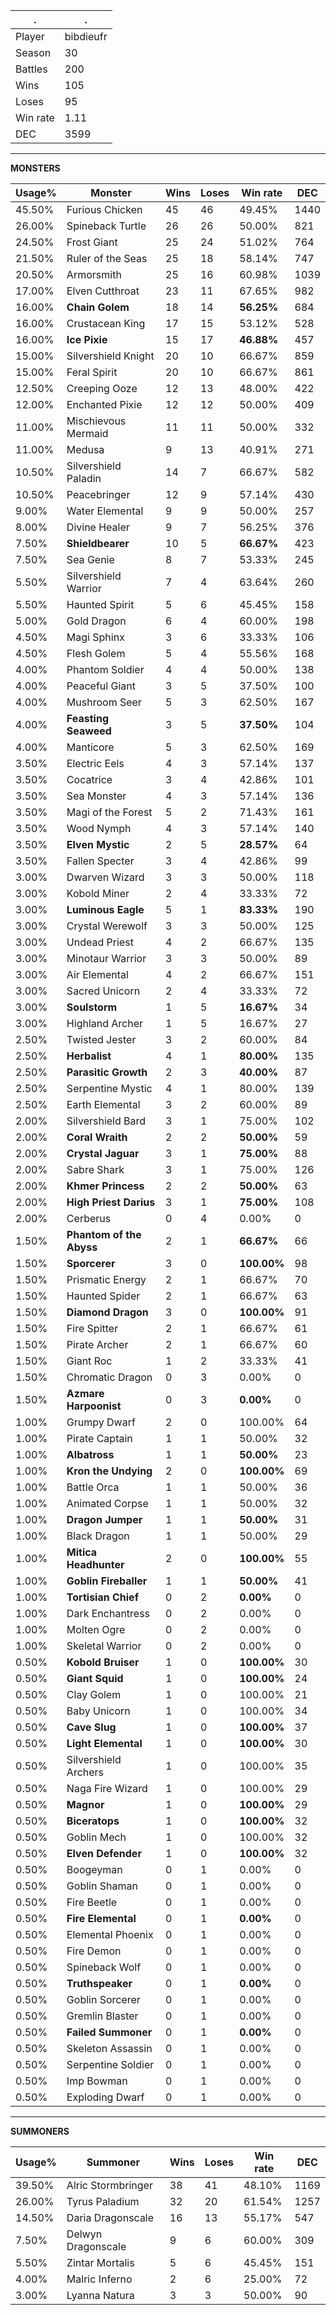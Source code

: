 .|.
|-|-
Player|bibdieufr
Season|30
Battles|200
Wins|105
Loses|95
Win rate|1.11
DEC|3599

---
**MONSTERS**

Usage%|Monster|Wins|Loses|Win rate|DEC|
-|-|-|-|-|-|
45.50%|Furious Chicken|45|46|49.45%|1440|
26.00%|Spineback Turtle|26|26|50.00%|821|
24.50%|Frost Giant|25|24|51.02%|764|
21.50%|Ruler of the Seas|25|18|58.14%|747|
20.50%|Armorsmith|25|16|60.98%|1039|
17.00%|Elven Cutthroat|23|11|67.65%|982|
16.00%|**Chain Golem**|18|14|**56.25%**|684|
16.00%|Crustacean King|17|15|53.12%|528|
16.00%|**Ice Pixie**|15|17|**46.88%**|457|
15.00%|Silvershield Knight|20|10|66.67%|859|
15.00%|Feral Spirit|20|10|66.67%|861|
12.50%|Creeping Ooze|12|13|48.00%|422|
12.00%|Enchanted Pixie|12|12|50.00%|409|
11.00%|Mischievous Mermaid|11|11|50.00%|332|
11.00%|Medusa|9|13|40.91%|271|
10.50%|Silvershield Paladin|14|7|66.67%|582|
10.50%|Peacebringer|12|9|57.14%|430|
9.00%|Water Elemental|9|9|50.00%|257|
8.00%|Divine Healer|9|7|56.25%|376|
7.50%|**Shieldbearer**|10|5|**66.67%**|423|
7.50%|Sea Genie|8|7|53.33%|245|
5.50%|Silvershield Warrior|7|4|63.64%|260|
5.50%|Haunted Spirit|5|6|45.45%|158|
5.00%|Gold Dragon|6|4|60.00%|198|
4.50%|Magi Sphinx|3|6|33.33%|106|
4.50%|Flesh Golem|5|4|55.56%|168|
4.00%|Phantom Soldier|4|4|50.00%|138|
4.00%|Peaceful Giant|3|5|37.50%|100|
4.00%|Mushroom Seer|5|3|62.50%|167|
4.00%|**Feasting Seaweed**|3|5|**37.50%**|104|
4.00%|Manticore|5|3|62.50%|169|
3.50%|Electric Eels|4|3|57.14%|137|
3.50%|Cocatrice|3|4|42.86%|101|
3.50%|Sea Monster|4|3|57.14%|136|
3.50%|Magi of the Forest|5|2|71.43%|161|
3.50%|Wood Nymph|4|3|57.14%|140|
3.50%|**Elven Mystic**|2|5|**28.57%**|64|
3.50%|Fallen Specter|3|4|42.86%|99|
3.00%|Dwarven Wizard|3|3|50.00%|118|
3.00%|Kobold Miner|2|4|33.33%|72|
3.00%|**Luminous Eagle**|5|1|**83.33%**|190|
3.00%|Crystal Werewolf|3|3|50.00%|125|
3.00%|Undead Priest|4|2|66.67%|135|
3.00%|Minotaur Warrior|3|3|50.00%|89|
3.00%|Air Elemental|4|2|66.67%|151|
3.00%|Sacred Unicorn|2|4|33.33%|72|
3.00%|**Soulstorm**|1|5|**16.67%**|34|
3.00%|Highland Archer|1|5|16.67%|27|
2.50%|Twisted Jester|3|2|60.00%|84|
2.50%|**Herbalist**|4|1|**80.00%**|135|
2.50%|**Parasitic Growth**|2|3|**40.00%**|87|
2.50%|Serpentine Mystic|4|1|80.00%|139|
2.50%|Earth Elemental|3|2|60.00%|89|
2.00%|Silvershield Bard|3|1|75.00%|102|
2.00%|**Coral Wraith**|2|2|**50.00%**|59|
2.00%|**Crystal Jaguar**|3|1|**75.00%**|88|
2.00%|Sabre Shark|3|1|75.00%|126|
2.00%|**Khmer Princess**|2|2|**50.00%**|63|
2.00%|**High Priest Darius**|3|1|**75.00%**|108|
2.00%|Cerberus|0|4|0.00%|0|
1.50%|**Phantom of the Abyss**|2|1|**66.67%**|66|
1.50%|**Sporcerer**|3|0|**100.00%**|98|
1.50%|Prismatic Energy|2|1|66.67%|70|
1.50%|Haunted Spider|2|1|66.67%|63|
1.50%|**Diamond Dragon**|3|0|**100.00%**|91|
1.50%|Fire Spitter|2|1|66.67%|61|
1.50%|Pirate Archer|2|1|66.67%|60|
1.50%|Giant Roc|1|2|33.33%|41|
1.50%|Chromatic Dragon|0|3|0.00%|0|
1.50%|**Azmare Harpoonist**|0|3|**0.00%**|0|
1.00%|Grumpy Dwarf|2|0|100.00%|64|
1.00%|Pirate Captain|1|1|50.00%|32|
1.00%|**Albatross**|1|1|**50.00%**|23|
1.00%|**Kron the Undying**|2|0|**100.00%**|69|
1.00%|Battle Orca|1|1|50.00%|36|
1.00%|Animated Corpse|1|1|50.00%|32|
1.00%|**Dragon Jumper**|1|1|**50.00%**|31|
1.00%|Black Dragon|1|1|50.00%|29|
1.00%|**Mitica Headhunter**|2|0|**100.00%**|55|
1.00%|**Goblin Fireballer**|1|1|**50.00%**|41|
1.00%|**Tortisian Chief**|0|2|**0.00%**|0|
1.00%|Dark Enchantress|0|2|0.00%|0|
1.00%|Molten Ogre|0|2|0.00%|0|
1.00%|Skeletal Warrior|0|2|0.00%|0|
0.50%|**Kobold Bruiser**|1|0|**100.00%**|30|
0.50%|**Giant Squid**|1|0|**100.00%**|24|
0.50%|Clay Golem|1|0|100.00%|21|
0.50%|Baby Unicorn|1|0|100.00%|34|
0.50%|**Cave Slug**|1|0|**100.00%**|37|
0.50%|**Light Elemental**|1|0|**100.00%**|30|
0.50%|Silvershield Archers|1|0|100.00%|35|
0.50%|Naga Fire Wizard|1|0|100.00%|29|
0.50%|**Magnor**|1|0|**100.00%**|29|
0.50%|**Biceratops**|1|0|**100.00%**|32|
0.50%|Goblin Mech|1|0|100.00%|32|
0.50%|**Elven Defender**|1|0|**100.00%**|32|
0.50%|Boogeyman|0|1|0.00%|0|
0.50%|Goblin Shaman|0|1|0.00%|0|
0.50%|Fire Beetle|0|1|0.00%|0|
0.50%|**Fire Elemental**|0|1|**0.00%**|0|
0.50%|Elemental Phoenix|0|1|0.00%|0|
0.50%|Fire Demon|0|1|0.00%|0|
0.50%|Spineback Wolf|0|1|0.00%|0|
0.50%|**Truthspeaker**|0|1|**0.00%**|0|
0.50%|Goblin Sorcerer|0|1|0.00%|0|
0.50%|Gremlin Blaster|0|1|0.00%|0|
0.50%|**Failed Summoner**|0|1|**0.00%**|0|
0.50%|Skeleton Assassin|0|1|0.00%|0|
0.50%|Serpentine Soldier|0|1|0.00%|0|
0.50%|Imp Bowman|0|1|0.00%|0|
0.50%|Exploding Dwarf|0|1|0.00%|0|

---
**SUMMONERS**

Usage%|Summoner|Wins|Loses|Win rate|DEC|
-|-|-|-|-|-|
39.50%|Alric Stormbringer|38|41|48.10%|1169|
26.00%|Tyrus Paladium|32|20|61.54%|1257|
14.50%|Daria Dragonscale|16|13|55.17%|547|
7.50%|Delwyn Dragonscale|9|6|60.00%|309|
5.50%|Zintar Mortalis|5|6|45.45%|151|
4.00%|Malric Inferno|2|6|25.00%|72|
3.00%|Lyanna Natura|3|3|50.00%|90|
